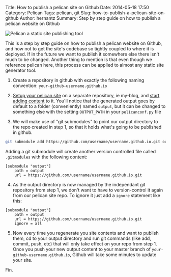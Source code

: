 Title: How to publish a pelican site on Github
Date: 2014-05-18 17:50
Category: Pelican
Tags: pelican, git
Slug: how-to-publish-a-pelican-site-on-github
Author: hernantz 
Summary: Step by step guide on how to publish a pelican website on Github


![Pelican a static site publishing tool](/images/pelican-a-static-site-publishing-tool-github.png)

This is a step by step guide on how to publish a pelican website on Github, and how not to get the site's
codebase so tightly coupled to where it is deployed. If in the future we want to publish it somewhere else
there isn't much to be changed. Another thing to mention is that even though we
reference pelican here, this process can be applied to almost any static site
generator tool.

1) Create a repository in github with exactly the following naming convention:
`your-github-username.github.io`

2) [Setup your pelican site](http://docs.getpelican.com/en/latest/install.html#kickstart-your-site) 
on a separate repository, ie my-blog, and [start adding content](http://docs.getpelican.com/en/latest/content.html#writing-content) to it.
You'll notice that the generated output goes by default to a folder (conveniently) named `output`,
but it can be changed to something else with the setting `OUTPUT_PATH` in your `pelicanconf.py` file

3) We will make use of "git submodules" to point our output directory to the 
repo created in step 1, so that it holds what's going to be published in github.
```bash
git submodule add https://github.com/username/username.github.io.git output
```

Adding a git submodule will create another version controlled file called `.gitmodules` with the following content:
```
[submodule "output"]
    path = output
    url = https://github.com/username/username.github.io.git
```

4) As the output directory is now managed by the independant git repository from step 1, we don't want to have to version-control 
it again from our pelican site repo. To ignore it just add a `ignore` statement like this:
```
[submodule "output"]
    path = output
    url = https://github.com/username/username.github.io.git
    ignore = all
```

5) Now every time you regenerate you site contents and want to publish them, cd to your output directory
and run git commands (like add, commit, push, etc) that will only take effect on your repo from step 1. Once you 
push your new output content to your master branch of `your-github-username.github.io`, Github will take 
some minutes to update your site.

Fin.
